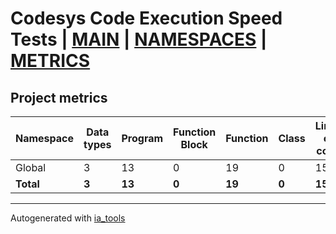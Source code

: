# Codesys Code Execution Speed Tests | [MAIN] | [NAMESPACES] | [METRICS]  

## Project metrics  

| Namespace | Data types | Program | Function Block | Function | Class | Lines of code | Maintainable size |
| --------- | ---------- | ------- | -------------- | -------- | ----- | ------------- | ----------------- |
| Global | 3 | 13 | 0 | 19 | 0 | 1525 | 1850 |  
| __Total__ | __3__ | __13__ | __0__ | __19__ | __0__ | __1525__ | __1850__ |  

---
Autogenerated with [ia_tools](https://github.com/tkucic/ia_tools)  

[MAIN]: ../index.md
[NAMESPACES]: ../docs/ns/nsList.md
[METRICS]: metrics.md
